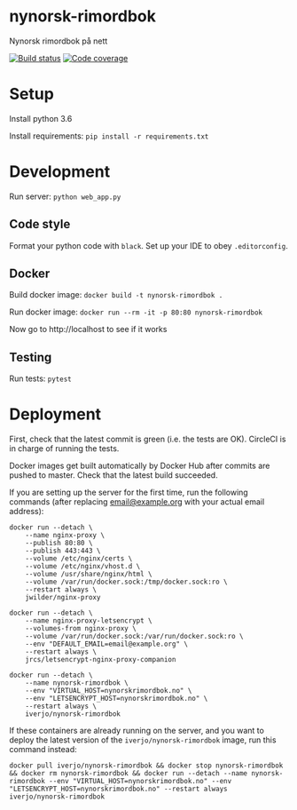 # nynorsk-rimordbok

Nynorsk rimordbok på nett

[![Build status](https://img.shields.io/circleci/project/github/iver56/nynorsk-rimordbok/master.svg)](https://circleci.com/gh/iver56/nynorsk-rimordbok) [![Code coverage](https://img.shields.io/codecov/c/github/iver56/nynorsk-rimordbok/master.svg)](https://codecov.io/gh/iver56/nynorsk-rimordbok)

# Setup

Install python 3.6

Install requirements: `pip install -r requirements.txt`

# Development

Run server: `python web_app.py`

## Code style

Format your python code with `black`. Set up your IDE to obey `.editorconfig`.

## Docker

Build docker image: `docker build -t nynorsk-rimordbok .`

Run docker image: `docker run --rm -it -p 80:80 nynorsk-rimordbok`

Now go to http://localhost to see if it works

## Testing

Run tests: `pytest`

# Deployment

First, check that the latest commit is green (i.e. the tests are OK). CircleCI is in charge of running the tests.

Docker images get built automatically by Docker Hub after commits are pushed to master. Check that the latest build succeeded.

If you are setting up the server for the first time, run the following commands (after replacing
email@example.org with your actual email address):

```
docker run --detach \
    --name nginx-proxy \
    --publish 80:80 \
    --publish 443:443 \
    --volume /etc/nginx/certs \
    --volume /etc/nginx/vhost.d \
    --volume /usr/share/nginx/html \
    --volume /var/run/docker.sock:/tmp/docker.sock:ro \
    --restart always \
    jwilder/nginx-proxy

docker run --detach \
    --name nginx-proxy-letsencrypt \
    --volumes-from nginx-proxy \
    --volume /var/run/docker.sock:/var/run/docker.sock:ro \
    --env "DEFAULT_EMAIL=email@example.org" \
    --restart always \
    jrcs/letsencrypt-nginx-proxy-companion

docker run --detach \
    --name nynorsk-rimordbok \
    --env "VIRTUAL_HOST=nynorskrimordbok.no" \
    --env "LETSENCRYPT_HOST=nynorskrimordbok.no" \
    --restart always \
    iverjo/nynorsk-rimordbok
```

If these containers are already running on the server, and you want to deploy the latest version
of the `iverjo/nynorsk-rimordbok` image, run this command instead:

```
docker pull iverjo/nynorsk-rimordbok && docker stop nynorsk-rimordbok && docker rm nynorsk-rimordbok && docker run --detach --name nynorsk-rimordbok --env "VIRTUAL_HOST=nynorskrimordbok.no" --env "LETSENCRYPT_HOST=nynorskrimordbok.no" --restart always iverjo/nynorsk-rimordbok
```
